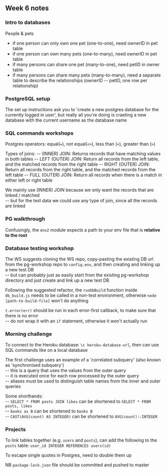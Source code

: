 ## Week 6 notes

### Intro to databases

People & pets
- if one person can only own one pet (one-to-one), need ownerID in pet table
- if one person can own many pets (one-to-many), need ownerID in pet table
- if many persons can share one pet (many-to-one), need petID in owner table
- if many persons can share many pets (many-to-many), need a separate table to describe the relationships (ownerID -- petID, one row per relationship)

### PostgreSQL setup

The set up instructions ask you to 'create a new postgres database for the currently logged in user', but really all you're doing is craeting a new database with the current username as the database name

### SQL commands workshops

Postgres operators: equal(`=`), not equal(`<>`), less than (`<`), greater than (`>`)

Types of joins:
-- (INNER) JOIN: Returns records that have matching values in both tables
-- LEFT (OUTER) JOIN: Return all records from the left table, and the matched records from the right table
-- RIGHT (OUTER) JOIN: Return all records from the right table, and the matched records from the left table
-- FULL (OUTER) JOIN: Return all records when there is a match in either left or right table

We mainly use (INNER) JOIN because we only want the records that are linked / matched  
-- but for the test data we could use any type of join, since all the records are linked

### PG walkthrough

Confusingly, the `env2` module expects a path to your env file that is **relative to the root**

### Database testing workshop

The WS suggests cloning the WS repo, copy-pasting the existing DB url from the pg-workshop repo to `config.env`, and then creating and linking up a new test DB  
-- but can probably just as easily start from the existing pg-workshop directory and just create and link up a new test DB

Following the suggested refactor, the `runDbBuild` function inside `db_build.js` needs to be called in a non-test environment, otherwise `node [path-to-build-file]` won't do anything

`t.error(err)` should be run in each error-first callback, to make sure that there is no error  
-- do not wrap it with an `if` statement, otherwise it won't actually run

### Morning challenge

To connect to the Heroku database: `\c heroku-database-url`, then can use SQL commands like on a local database

The first challenge uses an example of a 'correlated subquery' (also known as 'synchronised subquery')  
-- this is a query that uses the values from the outer query  
-- it is executed once for each row processed by the outer query  
-- aliases must be used to distinguish table names from the inner and outer queries

Some shorthands:  
-- `SELECT * FROM posts JOIN likes` can be shortened to `SELECT * FROM posts, likes`  
-- `books as B` can be shortened to `books B`  
-- `CAST(AVG(count) AS INTEGER)` can be shortened to `AVG(count)::INTEGER`

### Projects

To link tables together (e.g. `users` and `posts`), can add the following to the `posts` table: `user_id INTEGER REFERENCES users(id)`

To escape single quotes in Postgres, need to double them up

NB `package-lock.json` file should be committed and pushed to master
